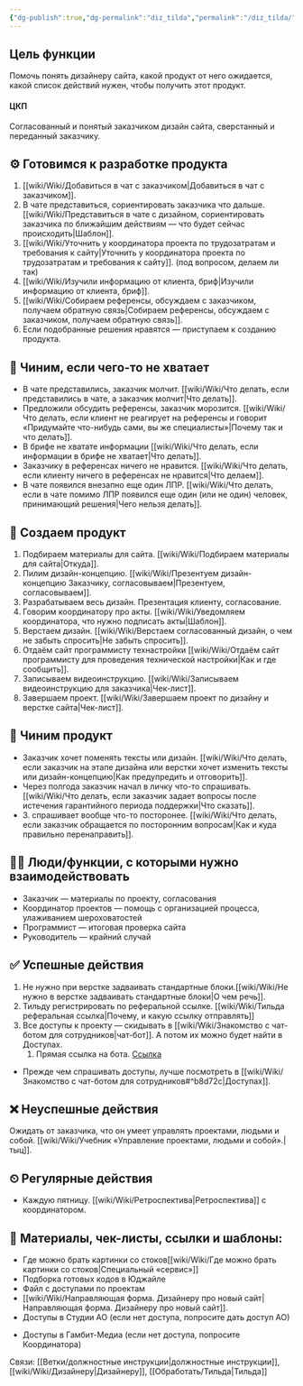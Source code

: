 ```yaml
---
{"dg-publish":true,"dg-permalink":"diz_tilda","permalink":"/diz_tilda/"}
---
```


## Цель функции
Помочь понять дизайнеру сайта, какой продукт от него ожидается, какой список действий нужен, чтобы получить этот продукт.

#### ЦКП
Согласованный и понятый заказчиком дизайн сайта, сверстанный и переданный заказчику. 

## **⚙ Готовимся к разработке продукта**

1.  [[wiki/Wiki/Добавиться в чат с заказчиком\|Добавиться в чат с заказчиком]]. 
2. В чате представиться, сориентировать заказчика что дальше.[[wiki/Wiki/Представиться в чате с дизайном, сориентировать заказчика по ближайшим действиям — что будет сейчас происходить\|Шаблон]].
4.  [[wiki/Wiki/Уточнить у координатора проекта по трудозатратам и требования к сайту\|Уточнить у координатора проекта по трудозатратам и требования к сайту]]. (под вопросом, делаем ли так)
5.  [[wiki/Wiki/Изучили информацию от клиента, бриф\|Изучили информацию от клиента, бриф]].
6.  [[wiki/Wiki/Собираем референсы, обсуждаем с заказчиком, получаем обратную связь\|Собираем референсы, обсуждаем с заказчиком, получаем обратную связь]]. 
7.  Если подобранные решения нравятся — приступаем к созданию продукта.

## **🔧 Чиним, если чего-то не хватает**

* В чате представились, заказчик молчит. [[wiki/Wiki/Что делать, если представились в чате, а заказчик молчит\|Что делать]]. 
* Предложили обсудить референсы, заказчик морозится. [[wiki/Wiki/Что делать, если клиент не реагирует на референсы и говорит «Придумайте что-нибудь сами, вы же специалисты»\|Почему так и что делать]]. 
* В брифе не хватате информации [[wiki/Wiki/Что делать, если информации в брифе не хватает\|Что делать]]. 
* Заказчику в референсах ничего не нравится. [[wiki/Wiki/Что делать, если клиенту ничего в референсах не нравится\|Что делаем]].
*  В чате появился внезапно еще один ЛПР. [[wiki/Wiki/Что делать, если в чате помимо ЛПР появился еще один (или не один) человек, принимающий решения\|Чего нельзя делать]].

## **🎯 Создаем продукт**

1. Подбираем материалы для сайта. [[wiki/Wiki/Подбираем материалы для сайта\|Откуда]].
2. Пилим дизайн-концепцию. [[wiki/Wiki/Презентуем дизайн-концепцию Заказчику, согласовываем\|Презентуем, согласовываем]]. 
3.  Разрабатываем весь дизайн. Презентация клиенту, согласование.
4. Говорим координатору про акты. [[wiki/Wiki/Уведомляем координатора, что нужно подписать акты\|Шаблон]].
5.  Верстаем дизайн. [[wiki/Wiki/Верстаем согласованный дизайн, о чем не забыть спросить\|Не забыть спросить]]. 
6. Отдаём сайт программисту технастройки [[wiki/Wiki/Отдаём сайт программисту для проведения технической настройки\|Как и где сообщить]]. 
7. Записываем видеоинструкцию. [[wiki/Wiki/Записываем видеоинструкцию для заказчика\|Чек-лист]]. 
8. Завершаем проект. [[wiki/Wiki/Завершаем проект по дизайну и верстке сайта\|Чек-лист]].

## 🔵 Чиним продукт

* Заказчик хочет поменять тексты или дизайн. [[wiki/Wiki/Что делать, если заказчик на этапе дизайна или верстки хочет изменить тексты или дизайн-концепцию\|Как предупредить и отговорить]]. 
* Через полгода заказчик начал в личку что-то спрашивать. [[wiki/Wiki/Что делать, если заказчик задает вопросы после истечения гарантийного периода поддержки\|Что сказать]]. 
* З. спрашивает вообще что-то посторонее. [[wiki/Wiki/Что делать, если заказчик обращается по посторонним вопросам\|Как и куда правильно перенаправить]]. 

## **🧗‍♀️ Люди/функции, с которыми нужно взаимодействовать**

* Заказчик — материалы по проекту, согласования
* Координатор проектов — помощь с организацией процесса, улаживанием шероховатостей
* Программист — итоговая проверка сайта
* Руководитель — крайний случай

## **✅ Успешные действия**

1. Не нужно при верстке задваивать стандартные блоки.[[wiki/Wiki/Не нужно в верстке задваивать стандартные блоки\|О чем речь]]. 
2. Тильду регистрировать по реферальной ссылке. [[wiki/Wiki/Тильда реферальная ссылка\|Почему, и какую ссылку отправлять]]
3. Все доступы к проекту — скидывать в [[wiki/Wiki/Знакомство с чат-ботом для сотрудников\|чат-бот]]. А потом их можно будет найти в Доступах. 
	1. Прямая ссылка на бота. [Ссылка](https://mnlp.cc/mini?domain=voronka2&id=10)
- Прежде чем спрашивать доступы, лучше посмотреть в [[wiki/Wiki/Знакомство с чат-ботом для сотрудников#^b8d72c\|Доступах]]. 

## ❌ Неуспешные действия

Ожидать от заказчика, что он умеет управлять проектами, людьми и собой. [[wiki/Wiki/Учебник «Управление проектами, людьми и собой».\|тыц]].

## ⏲ Регулярные действия

- Каждую пятницу. [[wiki/Wiki/Ретроспектива\|Ретроспектива]] с координатором.

## **📃 Материалы, чек-листы, ссылки и шаблоны:**

* Где можно брать картинки со стоков[[wiki/Wiki/Где можно брать картинки со стоков\|Специальный «сервис»]]
* Подборка готовых кодов в Юджайле
* Файл с доступами по проектам
* [[wiki/Wiki/Направляющая форма. Дизайнеру про новый сайт\|Направляющая форма. Дизайнеру про новый сайт]].
* Доступы в Студии АО (если нет доступа, попросите дать доступ АО)
- Доступы в Гамбит-Медиа (если нет доступа, попросите Координатора)


Связи:
[[Ветки/должностные инструкции\|должностные инструкции]], [[wiki/Wiki/Дизайнеру\|Дизайнеру]], [[Обработать/Тильда\|Тильда]]
